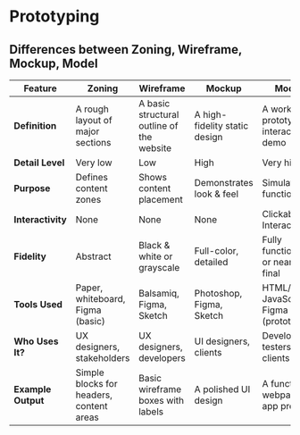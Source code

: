# Prototyping

## Differences between Zoning, Wireframe, Mockup, Model

| Feature       | Zoning                          | Wireframe                     | Mockup                          | Model                           |
|--------------|--------------------------------|------------------------------|--------------------------------|--------------------------------|
| **Definition** | A rough layout of major sections | A basic structural outline of the website | A high-fidelity static design | A working prototype or interactive demo |
| **Detail Level** | Very low                      | Low                          | High                           | Very high                      |
| **Purpose**    | Defines content zones         | Shows content placement      | Demonstrates look & feel       | Simulates functionality        |
| **Interactivity** | None                        | None                          | None                           | Clickable / Interactive        |
| **Fidelity**   | Abstract                      | Black & white or grayscale   | Full-color, detailed           | Fully functional or near-final |
| **Tools Used** | Paper, whiteboard, Figma (basic) | Balsamiq, Figma, Sketch     | Photoshop, Figma, Sketch      | HTML/CSS, JavaScript, Figma (prototype) |
| **Who Uses It?** | UX designers, stakeholders  | UX designers, developers     | UI designers, clients          | Developers, testers, clients  |
| **Example Output** | Simple blocks for headers, content areas | Basic wireframe boxes with labels | A polished UI design | A functional webpage or app preview |
